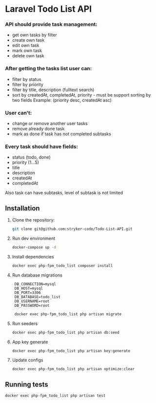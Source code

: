 # Laravel Todo List API


### API should provide task management:
- get own tasks by filter
- create own task
- edit own task
- mark own task
- delete own task

### After getting the tasks list user can:
- filter by status
- filter by priority 
- filter by title, description (fulltext search)
- sort by createdAt, completedAt, priority - 
must be support sorting by two fields
Example: (priority desc, createdAt asc)

### User can't:
- change or remove another user tasks
- remove already done task
- mark as done if task has not completed subtasks

### Every task should have fields:
- status (todo, done)
- priority (1...5)
- title
- description
- createdAt
- completedAt

Also task can have subtasks, level of subtask is not limited

## Installation

1. Clone the repository:
    ```sh
    git clone git@github.com:stryker-code/Todo-List-API.git
    ```
2. Run dev environment
    ```sh
    docker-compose up -d
    ```

3. Install dependencies
    ```sh
    docker exec php-fpm_todo_list composer install
    ```

4. Run database migrations
   ```env
    DB_CONNECTION=mysql
    DB_HOST=mysql
    DB_PORT=3306
    DB_DATABASE=todo_list
    DB_USERNAME=root
    DB_PASSWORD=root
   ``` 
   ```sh
    docker exec php-fpm_todo_list php artisan migrate
    ```

5. Run seeders
    ```sh
    docker exec php-fpm_todo_list php artisan db:seed
    ```

6. App key generate
    ```sh
    docker exec php-fpm_todo_list php artisan key:generate
    ```
7. Update configs
    ```sh
    docker exec php-fpm_todo_list php artisan optimize:clear
    ```


## Running tests

```sh
docker exec php-fpm_todo_list php artisan test
```
